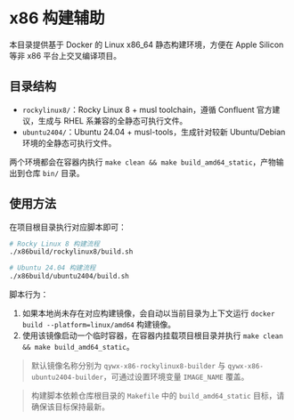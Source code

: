 # x86 构建辅助

本目录提供基于 Docker 的 Linux x86_64 静态构建环境，方便在 Apple Silicon 等非 x86 平台上交叉编译项目。

## 目录结构
- `rockylinux8/`：Rocky Linux 8 + musl toolchain，遵循 Confluent 官方建议，生成与 RHEL 系兼容的全静态可执行文件。
- `ubuntu2404/`：Ubuntu 24.04 + musl-tools，生成针对较新 Ubuntu/Debian 环境的全静态可执行文件。

两个环境都会在容器内执行 `make clean && make build_amd64_static`，产物输出到仓库 `bin/` 目录。

## 使用方法
在项目根目录执行对应脚本即可：

```bash
# Rocky Linux 8 构建流程
./x86build/rockylinux8/build.sh

# Ubuntu 24.04 构建流程
./x86build/ubuntu2404/build.sh
```

脚本行为：
1. 如果本地尚未存在对应构建镜像，会自动以当前目录为上下文运行 `docker build --platform=linux/amd64` 构建镜像。
2. 使用该镜像启动一个临时容器，在容器内挂载项目根目录并执行 `make clean && make build_amd64_static`。

> 默认镜像名称分别为 `qywx-x86-rockylinux8-builder` 与 `qywx-x86-ubuntu2404-builder`，可通过设置环境变量 `IMAGE_NAME` 覆盖。

> 构建脚本依赖仓库根目录的 `Makefile` 中的 `build_amd64_static` 目标，请确保该目标保持最新。
